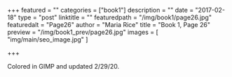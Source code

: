 +++
featured = ""
categories = ["book1"]
description = ""
date = "2017-02-18"
type = "post"
linktitle = ""
featuredpath = "/img/book1/page26.jpg"
featuredalt = "Page26"
author = "Maria Rice"
title = "Book 1, Page 26"
preview = "/img/book1_prev/page26.jpg"
images = [ "img/main/seo_image.jpg" ]

+++

Colored in GIMP and updated 2/29/20.